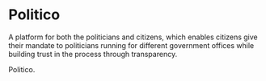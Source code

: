 # Politico
A platform for both the politicians and citizens, which enables citizens give their mandate to politicians running for different government offices while building trust in the process through transparency.

Politico.
